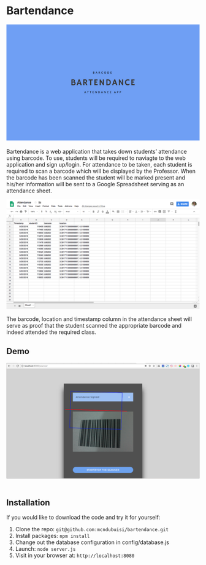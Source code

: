# Bartendance

![Bartendance Logo](public/bartendance.png)
<br><br>
Bartendance is a web application that takes down students’ attendance using barcode. To use, students will be required to naviagte to the web application and sign up/login. For attendance to be taken, each student is required to scan a barcode which will be displayed by the Professor. When the barcode has been scanned the student will be marked present and his/her information will be sent to a Google Spreadsheet serving as an attendance sheet.

![Bartendance Logo](public/demo-sheet.png)

The barcode, location and timestamp column in the attendance sheet will serve as proof that the student scanned the appropriate barcode and indeed attended the required class.

## Demo
![Bartendance Logo](public/demo-scanner.png)
<br><br>
## Installation

If you would like to download the code and try it for yourself:

1. Clone the repo: `git@github.com:mcndubuisi/bartendance.git`
2. Install packages: `npm install`
3. Change out the database configuration in config/database.js
4. Launch: `node server.js`
5. Visit in your browser at: `http://localhost:8080`
